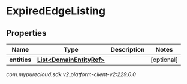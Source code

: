 # ExpiredEdgeListing


## Properties

| Name | Type | Description | Notes |
| ------------ | ------------- | ------------- | ------------- |
| **entities** | [**List&lt;DomainEntityRef&gt;**](DomainEntityRef) |  |  [optional] |




_com.mypurecloud.sdk.v2:platform-client-v2:229.0.0_
